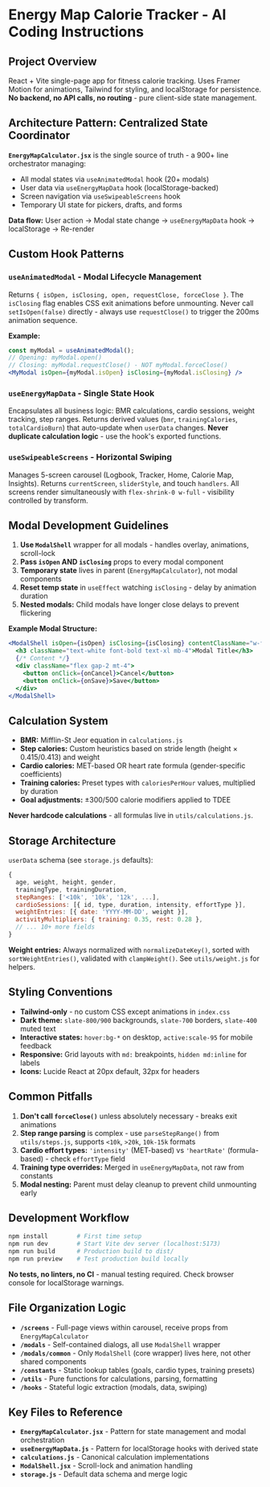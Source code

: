 # Energy Map Calorie Tracker - AI Coding Instructions

## Project Overview
React + Vite single-page app for fitness calorie tracking. Uses Framer Motion for animations, Tailwind for styling, and localStorage for persistence. **No backend, no API calls, no routing** - pure client-side state management.

## Architecture Pattern: Centralized State Coordinator

**`EnergyMapCalculator.jsx`** is the single source of truth - a 900+ line orchestrator managing:
- All modal states via `useAnimatedModal` hook (20+ modals)
- User data via `useEnergyMapData` hook (localStorage-backed)
- Screen navigation via `useSwipeableScreens` hook
- Temporary UI state for pickers, drafts, and forms

**Data flow:** User action → Modal state change → `useEnergyMapData` hook → localStorage → Re-render

## Custom Hook Patterns

### `useAnimatedModal` - Modal Lifecycle Management
Returns `{ isOpen, isClosing, open, requestClose, forceClose }`. The `isClosing` flag enables CSS exit animations before unmounting. Never call `setIsOpen(false)` directly - always use `requestClose()` to trigger the 200ms animation sequence.

**Example:**
```jsx
const myModal = useAnimatedModal();
// Opening: myModal.open()
// Closing: myModal.requestClose() - NOT myModal.forceClose()
<MyModal isOpen={myModal.isOpen} isClosing={myModal.isClosing} />
```

### `useEnergyMapData` - Single State Hook
Encapsulates all business logic: BMR calculations, cardio sessions, weight tracking, step ranges. Returns derived values (`bmr`, `trainingCalories`, `totalCardioBurn`) that auto-update when `userData` changes. **Never duplicate calculation logic** - use the hook's exported functions.

### `useSwipeableScreens` - Horizontal Swiping
Manages 5-screen carousel (Logbook, Tracker, Home, Calorie Map, Insights). Returns `currentScreen`, `sliderStyle`, and touch `handlers`. All screens render simultaneously with `flex-shrink-0 w-full` - visibility controlled by transform.

## Modal Development Guidelines

1. **Use `ModalShell`** wrapper for all modals - handles overlay, animations, scroll-lock
2. **Pass `isOpen` AND `isClosing`** props to every modal component
3. **Temporary state** lives in parent (`EnergyMapCalculator`), not modal components
4. **Reset temp state** in `useEffect` watching `isClosing` - delay by animation duration
5. **Nested modals:** Child modals have longer close delays to prevent flickering

**Example Modal Structure:**
```jsx
<ModalShell isOpen={isOpen} isClosing={isClosing} contentClassName="w-full md:max-w-2xl p-6">
  <h3 className="text-white font-bold text-xl mb-4">Modal Title</h3>
  {/* Content */}
  <div className="flex gap-2 mt-4">
    <button onClick={onCancel}>Cancel</button>
    <button onClick={onSave}>Save</button>
  </div>
</ModalShell>
```

## Calculation System

- **BMR:** Mifflin-St Jeor equation in `calculations.js`
- **Step calories:** Custom heuristics based on stride length (height × 0.415/0.413) and weight
- **Cardio calories:** MET-based OR heart rate formula (gender-specific coefficients)
- **Training calories:** Preset types with `caloriesPerHour` values, multiplied by duration
- **Goal adjustments:** ±300/500 calorie modifiers applied to TDEE

**Never hardcode calculations** - all formulas live in `utils/calculations.js`.

## Storage Architecture

`userData` schema (see `storage.js` defaults):
```javascript
{
  age, weight, height, gender,
  trainingType, trainingDuration,
  stepRanges: ['<10k', '10k', '12k', ...],
  cardioSessions: [{ id, type, duration, intensity, effortType }],
  weightEntries: [{ date: 'YYYY-MM-DD', weight }],
  activityMultipliers: { training: 0.35, rest: 0.28 },
  // ... 10+ more fields
}
```

**Weight entries:** Always normalized with `normalizeDateKey()`, sorted with `sortWeightEntries()`, validated with `clampWeight()`. See `utils/weight.js` for helpers.

## Styling Conventions

- **Tailwind-only** - no custom CSS except animations in `index.css`
- **Dark theme:** `slate-800/900` backgrounds, `slate-700` borders, `slate-400` muted text
- **Interactive states:** `hover:bg-*` on desktop, `active:scale-95` for mobile feedback
- **Responsive:** Grid layouts with `md:` breakpoints, `hidden md:inline` for labels
- **Icons:** Lucide React at 20px default, 32px for headers

## Common Pitfalls

1. **Don't call `forceClose()`** unless absolutely necessary - breaks exit animations
2. **Step range parsing** is complex - use `parseStepRange()` from `utils/steps.js`, supports `<10k`, `>20k`, `10k-15k` formats
3. **Cardio effort types:** `'intensity'` (MET-based) vs `'heartRate'` (formula-based) - check `effortType` field
4. **Training type overrides:** Merged in `useEnergyMapData`, not raw from constants
5. **Modal nesting:** Parent must delay cleanup to prevent child unmounting early

## Development Workflow

```powershell
npm install        # First time setup
npm run dev        # Start Vite dev server (localhost:5173)
npm run build      # Production build to dist/
npm run preview    # Test production build locally
```

**No tests, no linters, no CI** - manual testing required. Check browser console for localStorage warnings.

## File Organization Logic

- **`/screens`** - Full-page views within carousel, receive props from `EnergyMapCalculator`
- **`/modals`** - Self-contained dialogs, all use `ModalShell` wrapper
- **`/modals/common`** - Only `ModalShell` (core wrapper) lives here, not other shared components
- **`/constants`** - Static lookup tables (goals, cardio types, training presets)
- **`/utils`** - Pure functions for calculations, parsing, formatting
- **`/hooks`** - Stateful logic extraction (modals, data, swiping)

## Key Files to Reference

- **`EnergyMapCalculator.jsx`** - Pattern for state management and modal orchestration
- **`useEnergyMapData.js`** - Pattern for localStorage hooks with derived state
- **`calculations.js`** - Canonical calculation implementations
- **`ModalShell.jsx`** - Scroll-lock and animation handling
- **`storage.js`** - Default data schema and merge logic
